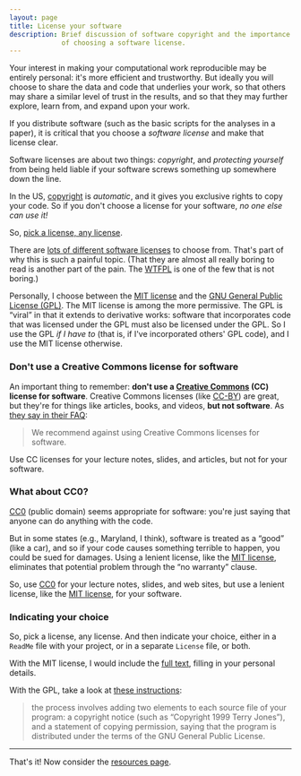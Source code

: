 ```yaml
---
layout: page
title: License your software
description: Brief discussion of software copyright and the importance
             of choosing a software license.
---
```


Your interest in making your computational work reproducible may be
entirely personal: it's more efficient and trustworthy. But ideally
you will choose to share the data and code that underlies your work, so
that others may share a similar level of trust in the results, and
so that they may further explore, learn from, and expand upon your work.

If you distribute software (such as the basic scripts for the
analyses in a paper), it is critical that you choose a _software
license_ and make that license clear.

Software licenses are about two things: _copyright_, and _protecting
yourself_ from being held liable if your software screws something up
somewhere down the line.

In the US, [copyright](http://www.copyright.gov/circs/circ01.pdf)
is _automatic_, and it gives you exclusive rights to copy your code. So if
you don't choose a license for your software, _no one else can use it!_

So, [pick a license, any license](http://blog.codinghorror.com/pick-a-license-any-license/).

There are
[lots of different software licenses](https://tldrlegal.com/) to
choose from. That's part of why this is such a painful topic. (That they are almost
all really boring to read is another part of the pain. The
[WTFPL](http://www.wtfpl.net/) is one of the few that is not boring.)

Personally, I choose between the
[MIT license](http://en.wikipedia.org/wiki/MIT_License) and the
[GNU General Public License (GPL)](http://www.gnu.org/copyleft/gpl.html). The
MIT license is among the more permissive. The GPL is
&ldquo;viral&rdquo; in that it extends to derivative works: software
that incorporates code that was licensed under the GPL must also be
licensed under the GPL. So I use the GPL _if I have to_ (that is, if
I've incorporated others' GPL code), and I use the MIT license
otherwise.

### Don't use a Creative Commons license for software

An important thing to remember: **don't use a
[Creative Commons](http://creativecommons.org/) (CC) license for
software**. Creative Commons licenses (like [CC-BY](http://creativecommons.org/licenses/by/3.0/))
are great, but they're for things like articles, books, and
videos, **but not software**. As
[they say in their FAQ](https://wiki.creativecommons.org/FAQ#Can_I_use_a_Creative_Commons_license_for_software.3F):

> We recommend against using Creative Commons licenses for software.

Use CC licenses for your lecture notes, slides, and articles, but not
for your software.

### What about CC0?

[CC0](http://creativecommons.org/publicdomain/zero/1.0/) (public
domain) seems appropriate for software: you're just saying that anyone
can do anything with the code.

But in some states (e.g., Maryland, I think), software is treated as a
&ldquo;good&rdquo; (like a car), and so if your code causes something
terrible to happen, you could be sued for damages. Using a lenient
license, like the
[MIT license](http://en.wikipedia.org/wiki/MIT_License), eliminates
that potential problem through the &ldquo;no warranty&rdquo; clause.

So, use [CC0](http://creativecommons.org/publicdomain/zero/1.0/) for
your lecture notes, slides, and web sites, but use a lenient license,
like the [MIT license](http://en.wikipedia.org/wiki/MIT_License), for
your software.

### Indicating your choice

So, pick a license, any license. And then indicate your choice, either
in a `ReadMe` file with your project, or in a separate `License` file,
or both.

With the MIT license, I would include the
[full text](http://opensource.org/licenses/MIT), filling in your
personal details.

With the GPL, take a look at
[these instructions](http://www.gnu.org/licenses/gpl-howto.html):

> the process involves adding two elements to each source file of your
> program: a copyright notice (such as &ldquo;Copyright 1999 Terry Jones&rdquo;),
> and a statement of copying permission, saying that the program is
> distributed under the terms of the GNU General Public License.

---

That's it! Now consider the [resources page](resources.html).
